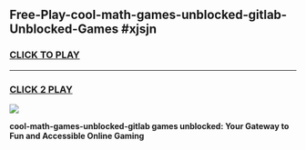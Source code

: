 
## Free-Play-cool-math-games-unblocked-gitlab-Unblocked-Games #xjsjn
<h3>
<a href="https://news.freeplayer.one?title=cool-math-games-unblocked-gitlab&ref=8M">CLICK TO PLAY</a></h3>
<hr>

<h3>
<a href="https://news.freeplayer.one?title=cool-math-games-unblocked-gitlab&ref=8M">CLICK 2 PLAY</a>
  
</h3>

<a href="https://news.freeplayer.one?title=cool-math-games-unblocked-gitlab&ref=8M"><img src="https://clearcache.store/games.png"></a>


**cool-math-games-unblocked-gitlab games unblocked: Your Gateway to Fun and Accessible Online Gaming**
